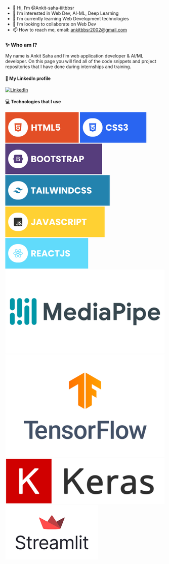 - 👋 Hi, I’m @Ankit-saha-iiitbbsr 
- 👀 I’m interested in Web Dev, AI-ML, Deep Learning
- 🌱 I’m currently learning Web Development technologies
- 💞️ I’m looking to collaborate on Web Dev
- 📫 How to reach me, email: ankitbbsr2002@gmail.com

### ✨ Who am I?
My name is Ankit Saha and I’m web application developer & AI/ML developer. On this page you will find all of the code snippets and project repositories that I have done during internships and training. 

#### 🔗 My LinkedIn profile
[![LinkedIn](./assets/icons8-linkedin-96)](https://www.linkedin.com/in/ankit-saha2002/)

#### 💻 Technologies that I use
![HTML5](./assets/html.svg) ![CSS3](./assets/css.svg) ![Bootstrap](./assets/bootstrap.svg) ![TailwindCSS](./assets/tailwind.svg) ![JavaScript](./assets/javascript.svg) ![React](./assets/react.svg) ![Mediapipe](./assets/mediapipe.png) ![TensorFlow](./assets/TensorFlow_logo.svg.png) ![Keras](./assets/keras_icon.png) ![Streamlit](./assets/streamlit_icon.png) 

<!---
Ankit-saha-iiitbbsr/Ankit-saha-iiitbbsr is a ✨ special ✨ repository because its `README.md` (this file) appears on your GitHub profile.
You can click the Preview link to take a look at your changes.
--->

